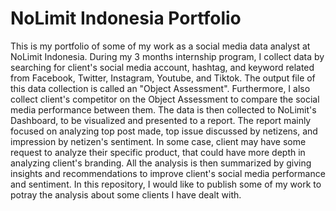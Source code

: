 # NoLimit Indonesia Portfolio
This is my portfolio of some of my work as a social media data analyst at NoLimit Indonesia. During my 3 months internship program, I collect data by searching for client's social media account, hashtag, and keyword related from Facebook, Twitter, Instagram, Youtube, and Tiktok. The output file of this data collection is called an "Object Assessment". Furthermore, I also collect client's competitor on the Object Assessment to compare the social media performance between them. The data is then collected to NoLimit's Dashboard, to be visualized and presented to a report. The report mainly focused on analyzing top post made, top issue discussed by netizens, and impression by netizen's sentiment. In some case, client may have some request to analyze their specific product, that could have more depth in analyzing client's branding. All the analysis is then summarized by giving insights and recommendations to improve client's social media performance and sentiment. In this repository, I would like to publish some of my work to potray the analysis about some clients I have dealt with.
